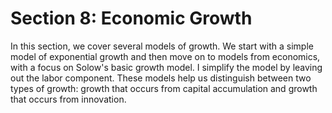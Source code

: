 # Section 8: Economic Growth

In this section, we cover several models of growth. We start with a simple model of exponential growth and then move on to models from economics, with a focus on Solow's basic growth model. I simplify the model by leaving out the labor component. These models help us distinguish between two types of growth: growth that occurs from capital accumulation and growth that occurs from innovation.